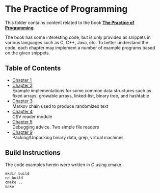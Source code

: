 # The Practice of Programming

This folder contains content related to the book [**The Practice of Programming**](https://www.cs.princeton.edu/~bwk/tpop.webpage/).

The book has some interesting code, but is only provided as snippets in various
languages such as C, C++, Java, etc. To better understand the code, each chapter
may implement a number of example programs based on the given snippets.

## Table of Contents
- [Chapter 1](chapter_01)
- [Chapter 2](chapter_02)  
  Example implementations for some common data structures such as fixed arrays, 
  growable arrays, linked-list, binary tree, and hashtable
- [Chapter 3](chapter_03)  
  Markov chain used to produce randomized text
- [Chapter 4](chapter_04)  
  CSV reader module
- [Chapter 5](chapter_05)  
  Debugging advice. Two simple file readers
- [Chapter 9](chapter_09)  
  Packing/Unpacking binary data, grep, virtual machines

## Build Instructions

The code examples herein were written in C using cmake.

```
mkdir build
cd build
cmake ..
make
```

